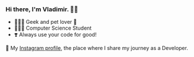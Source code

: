 ###  Hi there, I'm Vladimir. 👋🏻

- 👨🏻‍💻 Geek and pet lover 🐾
- 👨🏻‍🎓 Computer Science Student
- ❣️ Always use your code for good!

🔖 My [Instagram profile](https://www.instagram.com/vlado.codes/), the place where I share my journey as a Developer.
